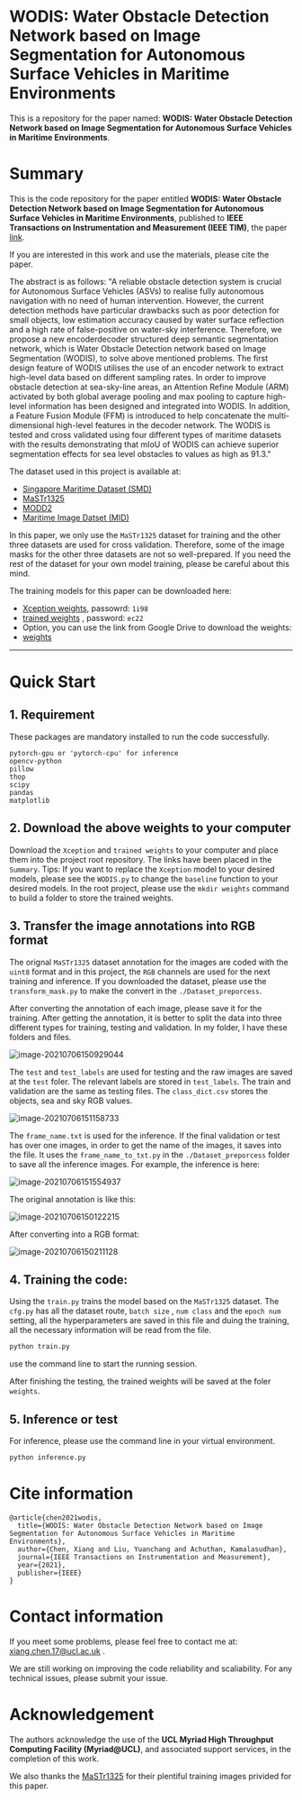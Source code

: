 # WODIS: Water Obstacle Detection Network based on Image Segmentation for Autonomous Surface Vehicles in Maritime Environments
This is a repository for the paper named: **WODIS: Water Obstacle Detection Network based on Image Segmentation for Autonomous Surface Vehicles in Maritime Environments**.

# Summary

This is the code repository for the paper entitled **WODIS: Water Obstacle Detection Network based on Image Segmentation for Autonomous Surface Vehicles in Maritime Environments**, published to **IEEE Transactions on Instrumentation and Measurement (IEEE TIM)**, the paper [link](https://ieeexplore.ieee.org/document/9464268).

If you are interested in this work and use the materials, please cite the paper.

The abstract is as follows: "A reliable obstacle detection system is crucial for Autonomous Surface Vehicles (ASVs) to realise fully autonomous navigation with no need of human intervention. However, the current detection methods have particular drawbacks such as poor detection for small objects, low estimation accuracy caused by water surface reflection and a high rate of false-positive on water-sky interference. Therefore, we propose a new encoderdecoder structured deep semantic segmentation network, which is Water Obstacle Detection network based on Image Segmentation (WODIS), to solve above mentioned problems. The first design feature of WODIS utilises the use of an encoder network to extract high-level data based on different sampling rates. In order to improve obstacle detection at sea-sky-line areas, an Attention Refine Module (ARM) activated by both global average pooling and max pooling to capture high-level information has been designed and integrated into WODIS. In addition, a Feature Fusion Module (FFM) is introduced to help concatenate the multi-dimensional high-level features in the decoder network. The WODIS is tested and cross validated using four different types of maritime datasets with the results demonstrating that mIoU of WODIS can achieve superior segmentation effects for sea level obstacles to values as high as 91.3."

The dataset used in this project is available at:

- [Singapore Maritime Dataset (SMD)](https://sites.google.com/site/dilipprasad/home/singapore-maritime-dataset)
- [MaSTr1325](http://box.vicos.si/borja/mastr1325_dataset/)
- [MODD2](http://box.vicos.si/borja/modd2_dataset/)
- [Maritime Image Datset (MID)](https://github.com/aluckyi/MID)

In this paper, we only use the `MaSTr1325` dataset for training and the other three datasets are used for cross validation. Therefore, some of the image masks for the other three datasets are not so well-prepared. If you need the rest of the dataset for your own model training, please be careful about this mind. 

The training models for this paper can be downloaded here:

- [Xception weights](https://pan.baidu.com/s/1RTdHD5owLZr1vshrSPhlQA), passowrd: `1i98`
- [trained weights](https://pan.baidu.com/s/1a-EK6OMoU2IQjLO8r0n7EA) , password: `ec22`
- Option, you can use the link from Google Drive to download the weights:
- [weights](https://drive.google.com/drive/folders/1T2DaXTaQ_F-Ui48IYWAE86NJ6ct4rhWq?usp=sharing)



-------

# Quick Start

## 1. Requirement

These packages are mandatory installed to run the code successfully. 

```
pytorch-gpu or 'pytorch-cpu' for inference
opencv-python
pillow
thop
scipy
pandas
matplotlib
```



## 2. **Download the above weights to your computer**

Download the `Xception` and `trained weights` to your computer and place them into the project root repository. The links have been placed in the `Summary`. Tips: If you want to replace the `Xception` model to your desired models, please see the `WODIS.py` to change the `baseline` function to your desired models. In the root project, please use the `mkdir weights` command to build a folder to store the trained weights. 



## 3. Transfer the image annotations into RGB format

The orignal `MaSTr1325` dataset annotation for the images are coded with the `uint8` format and in this project, the `RGB` channels are used for the next training and inference. If you downloaded the dataset, please use the `transform_mask.py` to make the convert in the `./Dataset_preporcess`. 

  After converting the annotation of each image, please save it for the training. After getting the annotation, it is better to split the data into three different types for training, testing and validation. In my folder, I have these folders and files. 

![image-20210706150929044](README.assets/image-20210706150929044.png)

The `test` and `test_labels` are used for testing and the raw images are saved at the `test` foler. The relevant labels are stored in `test_labels`. The train and validation are the same as testing files. The `class_dict.csv` stores the objects, sea and sky RGB values. 

![image-20210706151158733](README.assets/image-20210706151158733.png)

The `frame_name.txt` is used for the inference. If the final validation or test has over one images, in order to get the name of the images, it saves into the file. It uses the `frame_name_to_txt.py` in the `./Dataset_preporcess` folder to save all the inference images. For example, the inference is here:

![image-20210706151554937](README.assets/image-20210706151554937.png)

The original annotation is like this:

![image-20210706150122215](README.assets/image-20210706150122215.png)

After converting into a RGB format:

![image-20210706150211128](README.assets/image-20210706150211128.png)

## 4. Training the code:

Using the `train.py` trains the model based on the `MaSTr1325` dataset. The `cfg.py` has all the dataset route, `batch size` , `num class` and the `epoch num` setting, all the hyperparameters are saved in this file and duing the training, all the necessary information will be read from the file.  

```python
python train.py
```

use the command line to start the running session.  

After finishing the testing, the trained weights will be saved at the foler `weights`. 



## 5. Inference or test

For inference, please use the command line in your virtual environment. 

```python
python inference.py
```



# Cite information

```
@article{chen2021wodis,
  title={WODIS: Water Obstacle Detection Network based on Image Segmentation for Autonomous Surface Vehicles in Maritime Environments},
  author={Chen, Xiang and Liu, Yuanchang and Achuthan, Kamalasudhan},
  journal={IEEE Transactions on Instrumentation and Measurement},
  year={2021},
  publisher={IEEE}
}
```



# Contact information

If you meet some problems, please feel free to contact me at: <xiang.chen.17@ucl.ac.uk> . 

We are still working on improving the code reliability and scaliability. For any technical issues, please submit your issue. 



# Acknowledgement 

The authors acknowledge the use of the **UCL Myriad High Throughput Computing Facility (Myriad@UCL)**, and associated support services, in the completion of this work.

We also thanks the [MaSTr1325](http://box.vicos.si/borja/mastr1325_dataset/) for their plentiful training images privided for this paper. 



